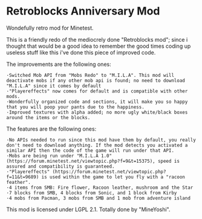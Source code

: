 # Retroblocks Anniversary Mod
Wondefully retro mod for Minetest.

This is a friendly redo of the mediocrely done "Retroblocks mod"; since i thought that would be a good idea to remember the good times coding up useless stuff like this i've done this piece of improved code.

The improvements are the following ones: 

    ·Switched Mob API from "Mobs Redo" to "M.I.L.A". This mod will deactivate mobs if any other mob api is found; no need to download "M.I.L.A" since it comes by default
    ·"Playereffects" now comes for default and is compatible with other mods.
    ·Wonderfully organized code and sections, it will make you so happy that you will poop your pants due to the happiness.
    ·Improved textures with alpha added; no more ugly white/black boxes around the items or the blocks.
    
The features are the following ones:

    ·No APIs needed to run since this mod have them by default, you really don't need to download anything. If the mod detects you activated a similar API then the code of the game will run under that API.
    ·Mobs are being run under "M.I.L.A 1.0" (https://forum.minetest.net/viewtopic.php?f=9&t=15375), speed is assured and compatibility is guaranteed.
    ·"Playereffects" (https://forum.minetest.net/viewtopic.php?f=11&t=9689) is used within the game to let you fly with a "racoon feather".
    ·4 items from SMB: Fire flower, Racoon leather, mushroom and the Star
    ·7 blocks from SMB, 4 blocks from Sonic, and 1 block from Kirby
    ·4 mobs from Pacman, 3 mobs from SMB and 1 mob from adventure island

This mod is licensed under LGPL 2.1. Totally done by "MineYoshi".
